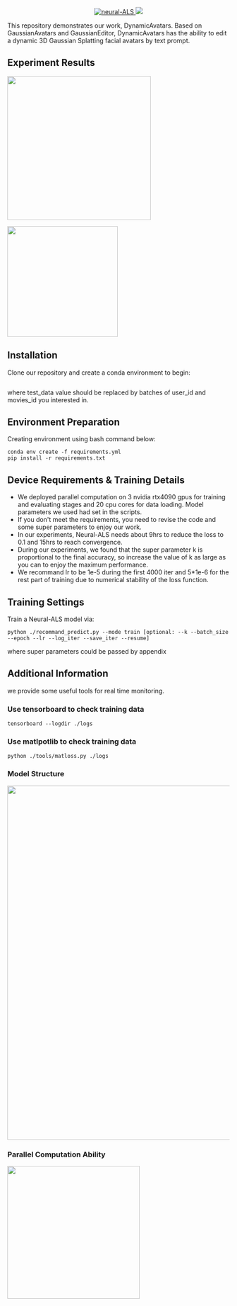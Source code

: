 <p align="center">
    <a href="https://github.com/Qyy2737242319/xjtuse-intern-portrait/edit/main/rating_evaluate">
      <img src="https://img.shields.io/badge/Neural--ALS-1.0.0-brightgreen" alt="neural-ALS">
    </a>
    <a href="#">
        <img src="https://img.shields.io/github/license/huccct/vue-admin">
    </a>
</p>

This repository demonstrates our work, DynamicAvatars. Based on GaussianAvatars and GaussianEditor, DynamicAvatars has the ability to edit a dynamic 3D Gaussian Splatting facial avatars by text prompt.


## Experiment Results

<img src="./train_results/net_loss.png" width=auto height=325> </img>

<img src="./train_results/accuracy.png" width=auto height=250> </img>

## Installation

Clone our repository and create a conda environment to begin:
```

```
where test_data value should be replaced by batches of user_id and movies_id you interested in.


## Environment Preparation

Creating environment using bash command below:

```
conda env create -f requirements.yml
pip install -r requirements.txt
```

## Device Requirements & Training Details

* We deployed parallel computation on 3 nvidia rtx4090 gpus for training and evaluating stages and 20 cpu cores for data loading. Model parameters we used had set in the scripts.
* If you don't meet the requirements, you need to revise the code and some super parameters to enjoy our work.
* In our experiments, Neural-ALS needs about 9hrs to reduce the loss to 0.1 and 15hrs to reach convergence.
* During our experiments, we found that the super parameter k is proportional to the final accuracy, so increase the value of k as large as you can to enjoy the maximum performance.
* We recommand lr to be 1e-5 during the first 4000 iter and 5*1e-6 for the rest part of training due to numerical stability of the loss function.

## Training Settings

Train a Neural-ALS model via:

```
python ./recommand_predict.py --mode train [optional: --k --batch_size --epoch --lr --log_iter --save_iter --resume]
```
where super parameters could be passed by appendix 

## Additional Information
we provide some useful tools for real time monitoring.

### Use tensorboard to check training data

```
tensorboard --logdir ./logs
```
### Use matlpotlib to check training data

```
python ./tools/matloss.py ./logs
```

### Model Structure

<img src="./train_results/model_structure.png" width=auto height=800> </img>

### Parallel Computation Ability

<img src="./train_results/tpu_capability.png" width=auto height=300> </img>